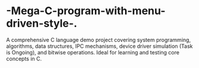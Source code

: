 # -Mega-C-program-with-menu-driven-style-.
A comprehensive C language demo project covering system programming, algorithms, data structures, IPC mechanisms, device driver simulation (Task is Ongoing), and bitwise operations. Ideal for learning and testing core concepts in C.
